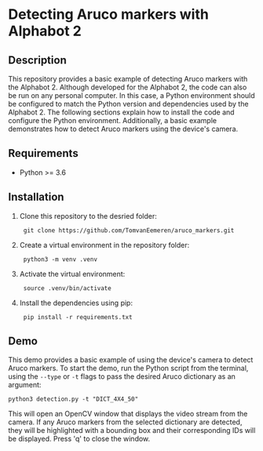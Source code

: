 # Detecting Aruco markers with Alphabot 2

## Description
This repository provides a basic example of detecting Aruco markers with the Alphabot 2. Although developed for the Alphabot 2, the code can also be run on any personal computer. In this case, a Python environment should be configured to match the Python version and dependencies used by the Alphabot 2. The following sections explain how to install the code and configure the Python environment. Additionally, a basic example demonstrates how to detect Aruco markers using the device's camera.

## Requirements

- Python >= 3.6

## Installation
1. Clone this repository to the desried folder:

        git clone https://github.com/TomvanEemeren/aruco_markers.git

2. Create a virtual environment in the repository folder:

        python3 -m venv .venv

3. Activate the virtual environment:

        source .venv/bin/activate

4. Install the dependencies using pip:

        pip install -r requirements.txt

## Demo
This demo provides a basic example of using the device's camera to detect Aruco markers. To start the demo, run the Python script from the terminal, using the `--type` or `-t` flags to pass the desired Aruco dictionary as an argument:

    python3 detection.py -t "DICT_4X4_50"

This will open an OpenCV window that displays the video stream from the camera. If any Aruco markers from the selected dictionary are detected, they will be highlighted with a bounding box and their corresponding IDs will be displayed. Press 'q' to close the window. 

